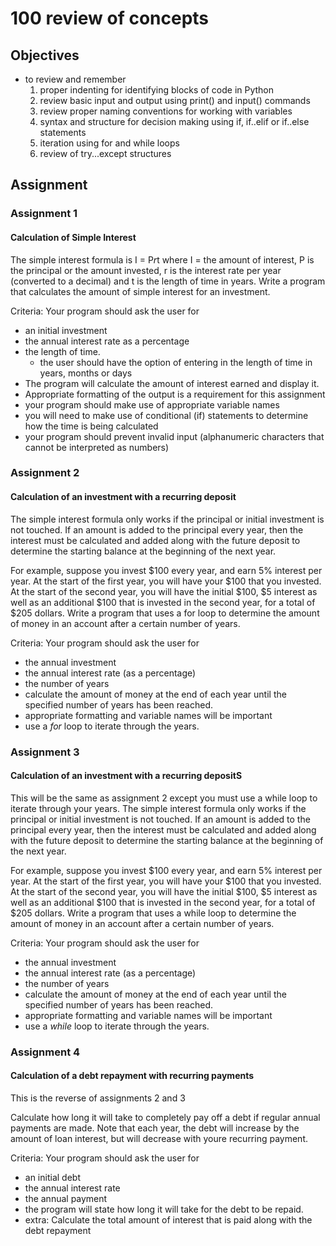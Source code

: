 # 100 review of concepts

## Objectives
* to review and remember
  1. proper indenting for identifying blocks of code in Python
  2. review basic input and output using print() and input() commands
  3. review proper naming conventions for working with variables
  4. syntax and structure for decision making using if, if..elif or if..else statements
  5. iteration using for and while loops
  6. review of try...except structures

## Assignment

### Assignment 1
#### Calculation of Simple Interest
The simple interest formula is I = P*r*t where I = the amount of interest, P is the principal or the amount invested, r is the interest rate per year (converted to a decimal) and t is the length of time in years.
Write a program that calculates the amount of simple interest for an investment.

Criteria:
Your program should ask the user for 
* an initial investment
* the annual interest rate as a percentage
* the length of time.
  * the user should have the option of entering in the length of time in years, months or days
* The program will calculate the amount of interest earned and display it.
* Appropriate formatting of the output is a requirement for this assignment
* your program should make use of appropriate variable names
* you will need to make use of conditional (if) statements to determine how the time is being calculated
* your program should prevent invalid input (alphanumeric characters that cannot be interpreted as numbers)


### Assignment 2
#### Calculation of an investment with a recurring deposit
The simple interest formula only works if the principal or initial investment is not touched.  If an amount is added to the principal every year, then the interest must be calculated and added along with the future deposit to determine the starting balance at the beginning of the next year.

For example, suppose you invest $100 every year, and earn 5% interest per year.
At the start of the first year, you will have your $100 that you invested.  At the start of the second year, you will have the initial $100, $5 interest as well as an additional $100 that is invested in the second year, for a total of $205 dollars.  Write a program that uses a for loop to determine the amount of money in an account after a certain number of years.

Criteria:
Your program should ask the user for
* the annual investment
* the annual interest rate (as a percentage)
* the number of years
* calculate the amount of money at the end of each year until the specified number of years has been reached.
* appropriate formatting and variable names will be important
* use a *for* loop to iterate through the years.

### Assignment 3
#### Calculation of an investment with a recurring depositS
This will be the same as assignment 2 except you must use a while loop to iterate through your years.
The simple interest formula only works if the principal or initial investment is not touched.  If an amount is added to the principal every year, then the interest must be calculated and added along with the future deposit to determine the starting balance at the beginning of the next year.

For example, suppose you invest $100 every year, and earn 5% interest per year.
At the start of the first year, you will have your $100 that you invested.  At the start of the second year, you will have the initial $100, $5 interest as well as an additional $100 that is invested in the second year, for a total of $205 dollars.  Write a program that uses a while loop to determine the amount of money in an account after a certain number of years.

Criteria:
Your program should ask the user for
* the annual investment
* the annual interest rate (as a percentage)
* the number of years
* calculate the amount of money at the end of each year until the specified number of years has been reached.
* appropriate formatting and variable names will be important
* use a *while* loop to iterate through the years.

### Assignment 4
#### Calculation of a debt repayment with recurring payments
This is the reverse of assignments 2 and 3

Calculate how long it will take to completely pay off a debt if regular annual payments are made.  Note that each year, the debt will increase by the amount of loan interest, but will decrease with youre recurring payment. 

Criteria:
Your program should ask the user for
* an initial debt
* the annual interest rate
* the annual payment
* the program will state how long it will take for the debt to be repaid.
* extra: Calculate the total amount of interest that is paid along with the debt repayment